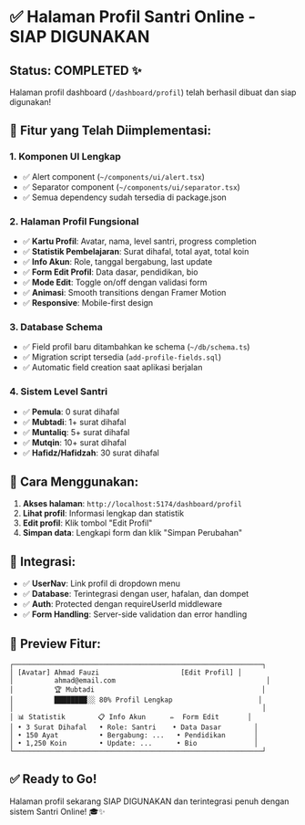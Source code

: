 # ✅ Halaman Profil Santri Online - SIAP DIGUNAKAN

## Status: COMPLETED ✨

Halaman profil dashboard (`/dashboard/profil`) telah berhasil dibuat dan siap digunakan!

## 🎯 Fitur yang Telah Diimplementasi:

### 1. **Komponen UI Lengkap**
- ✅ Alert component (`~/components/ui/alert.tsx`) 
- ✅ Separator component (`~/components/ui/separator.tsx`)
- ✅ Semua dependency sudah tersedia di package.json

### 2. **Halaman Profil Fungsional**
- ✅ **Kartu Profil**: Avatar, nama, level santri, progress completion
- ✅ **Statistik Pembelajaran**: Surat dihafal, total ayat, total koin
- ✅ **Info Akun**: Role, tanggal bergabung, last update
- ✅ **Form Edit Profil**: Data dasar, pendidikan, bio
- ✅ **Mode Edit**: Toggle on/off dengan validasi form
- ✅ **Animasi**: Smooth transitions dengan Framer Motion
- ✅ **Responsive**: Mobile-first design

### 3. **Database Schema**
- ✅ Field profil baru ditambahkan ke schema (`~/db/schema.ts`)
- ✅ Migration script tersedia (`add-profile-fields.sql`)
- ✅ Automatic field creation saat aplikasi berjalan

### 4. **Sistem Level Santri**
- ✅ **Pemula**: 0 surat dihafal
- ✅ **Mubtadi**: 1+ surat dihafal  
- ✅ **Muntaliq**: 5+ surat dihafal
- ✅ **Mutqin**: 10+ surat dihafal
- ✅ **Hafidz/Hafidzah**: 30 surat dihafal

## 🚀 Cara Menggunakan:

1. **Akses halaman**: `http://localhost:5174/dashboard/profil`
2. **Lihat profil**: Informasi lengkap dan statistik
3. **Edit profil**: Klik tombol "Edit Profil"
4. **Simpan data**: Lengkapi form dan klik "Simpan Perubahan"

## 🔗 Integrasi:

- ✅ **UserNav**: Link profil di dropdown menu
- ✅ **Database**: Terintegrasi dengan user, hafalan, dan dompet
- ✅ **Auth**: Protected dengan requireUserId middleware
- ✅ **Form Handling**: Server-side validation dan error handling

## 📱 Preview Fitur:

```
┌─────────────────────────────────────────────────────────────┐
│ [Avatar] Ahmad Fauzi                    [Edit Profil] │
│          ahmad@email.com                                     │
│          🏆 Mubtadi                                         │
│          ████████░░ 80% Profil Lengkap                     │
│                                                             │
│ 📊 Statistik        📋 Info Akun      ✏️  Form Edit       │
│ • 3 Surat Dihafal   • Role: Santri    • Data Dasar        │
│ • 150 Ayat          • Bergabung: ...   • Pendidikan       │
│ • 1,250 Koin        • Update: ...      • Bio              │
└─────────────────────────────────────────────────────────────┘
```

## ✅ Ready to Go!

Halaman profil sekarang SIAP DIGUNAKAN dan terintegrasi penuh dengan sistem Santri Online! 🎓✨
